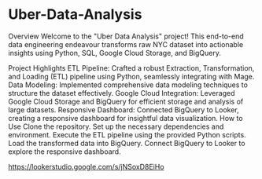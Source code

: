 # Uber-Data-Analysis

Overview
Welcome to the "Uber Data Analysis" project! This end-to-end data engineering endeavour transforms raw NYC dataset into actionable insights using Python, SQL, Google Cloud Storage, and BigQuery.

Project Highlights
ETL Pipeline: Crafted a robust Extraction, Transformation, and Loading (ETL) pipeline using Python, seamlessly integrating with Mage.
Data Modeling: Implemented comprehensive data modeling techniques to structure the dataset effectively.
Google Cloud Integration: Leveraged Google Cloud Storage and BigQuery for efficient storage and analysis of large datasets.
Responsive Dashboard: Connected BigQuery to Looker, creating a responsive dashboard for insightful data visualization.
How to Use
Clone the repository.
Set up the necessary dependencies and environment.
Execute the ETL pipeline using the provided Python scripts.
Load the transformed data into BigQuery.
Connect BigQuery to Looker to explore the responsive dashboard.



https://lookerstudio.google.com/s/jNSoxD8EiHo
